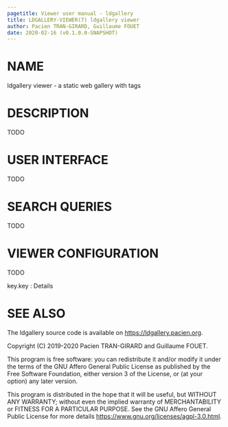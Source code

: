 ```yaml
---
pagetitle: Viewer user manual - ldgallery
title: LDGALLERY-VIEWER(7) ldgallery viewer
author: Pacien TRAN-GIRARD, Guillaume FOUET
date: 2020-02-16 (v0.1.0.0-SNAPSHOT)
---
```



# NAME

ldgallery viewer - a static web gallery with tags


# DESCRIPTION

TODO


# USER INTERFACE

TODO


# SEARCH QUERIES

TODO


# VIEWER CONFIGURATION

TODO

key.key
: Details


# SEE ALSO

The ldgallery source code is available on <https://ldgallery.pacien.org>.

Copyright (C) 2019-2020  Pacien TRAN-GIRARD and Guillaume FOUET.

This program is free software: you can redistribute it and/or modify it under the terms of the GNU Affero General Public License as published by the Free Software Foundation, either version 3 of the License, or (at your option) any later version.

This program is distributed in the hope that it will be useful, but WITHOUT ANY WARRANTY; without even the implied warranty of MERCHANTABILITY or FITNESS FOR A PARTICULAR PURPOSE.  See the GNU Affero General Public License for more details <https://www.gnu.org/licenses/agpl-3.0.html>.
